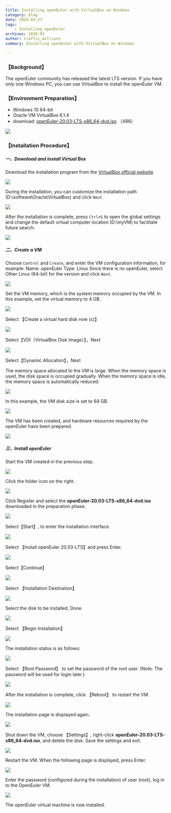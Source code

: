 ```yaml
---
title: Installing openEuler with VirtualBox on Windows
category: blog
date: 2020-03-27
tags:
    - Installing openEuler
archives: 2020-03
author: traffic_millions
summary: Installing openEuler with VirtualBox on Windows

---
```


### 【Background】
The openEuler community has released the latest LTS version. If you have only one Windows PC, you can use VirtualBox to install the openEuler VM.

### 【Environment Preparation】

- Windows 10 64-bit
- Oracle VM VirtualBox 6.1.4
- download: [openEuler-20.03-LTS-x86_64-dvd.iso](https://repo.openeuler.org/openEuler-20.03-LTS/ISO/x86_64/openEuler-20.03-LTS-x86_64-dvd.iso)  （X86）

<img src="./2020-03-27-VirtualBox-media/index-x86.png" >

### 【Installation Procedure】

##### 一、Download and install Virtual Box

Download the installation program from the [VirtualBox official website](https://www.virtualbox.org/wiki/Downloads)

<img src="./2020-03-27-VirtualBox-media/VirtualBox-main.png" >

During the installation, you can customize the installation path (D:\software\Oracle\VirtualBox) and click `Next`.

<img src="./2020-03-27-VirtualBox-media/route.png" >

After the installation is complete, press `Ctrl+G` to open the global settings and change the default virtual computer location (D:\myVM) to facilitate future search.

<img src="./2020-03-27-VirtualBox-media/global.png" >

##### 二、Create a VM

Choose `Control` and `Create`, and enter the VM configuration information, for example:
Name: openEuler
Type: Linux
Since there is no openEuler, select Other Linux (64-bit) for the version and click `Next`.

<img src="./2020-03-27-VirtualBox-media/config-virtual-machine.png" >

Set the VM memory, which is the system memory occupied by the VM. In this example, set the virtual memory to 4 GB.

<img src="./2020-03-27-VirtualBox-media/4G.png" >

Select 【Create a virtual hard disk now (c)】

<img src="./2020-03-27-VirtualBox-media/hard.png" >

Select【VDI（VirtualBox Disk Image）】，Next

<img src="./2020-03-27-VirtualBox-media/virtual_file.png" >

Select【Dynamic Allocation】，Next

The memory space allocated to the VM is large. When the memory space is used, the disk space is occupied gradually. When the memory space is idle, the memory space is automatically reduced.

<img src="./2020-03-27-VirtualBox-media/dynamic.png" >

In this example, the VM disk size is set to 64 GB.

<img src="./2020-03-27-VirtualBox-media/64G.png" >

The VM has been created, and hardware resources required by the openEuler have been prepared.

<img src="./2020-03-27-VirtualBox-media/virtual_done.png" >

##### 三、Install openEuler

Start the VM created in the previous step. 

<img src="./2020-03-27-VirtualBox-media/start.png" >

Click the folder icon on the right.

<img src="./2020-03-27-VirtualBox-media/file_icon.png" >

Click Register and select the **openEuler-20.03-LTS-x86_64-dvd.iso** downloaded in the preparation phase.

<img src="./2020-03-27-VirtualBox-media/select_iso.png" >

Select【Start】, to enter the installation interface.

<img src="./2020-03-27-VirtualBox-media/select_start.png" >

Select 【Install openEuler 20.03-LTS】and press Enter. 

<img src="./2020-03-27-VirtualBox-media/install_lts.png" >

Select【Continue】

<img src="./2020-03-27-VirtualBox-media/continue.png" >

Select 【Installation Destination】

<img src="./2020-03-27-VirtualBox-media/install_destination.png" >

Select the disk to be installed, Done.

<img src="./2020-03-27-VirtualBox-media/select_disk.png" >

Select 【Begin Installation】

<img src="./2020-03-27-VirtualBox-media/begin_install.png" >

The installation status is as follows:

<img src="./2020-03-27-VirtualBox-media/install_status.png" >

Select 【Root Password】 to set the password of the root user.
(Note: The password will be used for login later.)

<img src="./2020-03-27-VirtualBox-media/set_pass.png" >

After the installation is complete, click 【Reboot】 to restart the VM.

<img src="./2020-03-27-VirtualBox-media/reboot.png" >

The installation page is displayed again.

<img src="./2020-03-27-VirtualBox-media/return.png" >

Shut down the VM, choose 【Settings】, right-click **openEuler-20.03-LTS-x86_64-dvd.iso**, and delete the disk. Save the settings and exit.

<img src="./2020-03-27-VirtualBox-media/save.png" >

Restart the VM. When the following page is displayed, press Enter.

<img src="./2020-03-27-VirtualBox-media/reboot_start.png" >

Enter the password (configured during the installation) of user (root), log in to the OpenEuler VM.

<img src="./2020-03-27-VirtualBox-media/install_over.png" >

The openEuler virtual machine is now installed.
